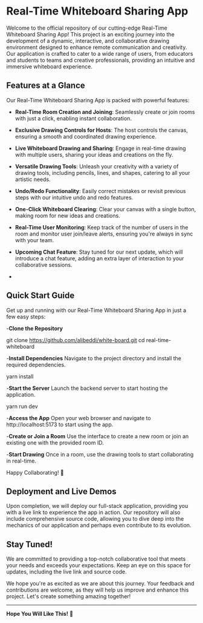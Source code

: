 # Real-Time Whiteboard Sharing App

Welcome to the official repository of our cutting-edge Real-Time Whiteboard Sharing App! This project is an exciting journey into the development of a dynamic, interactive, and collaborative drawing environment designed to enhance remote communication and creativity. Our application is crafted to cater to a wide range of users, from educators and students to teams and creative professionals, providing an intuitive and immersive whiteboard experience.

## Features at a Glance

Our Real-Time Whiteboard Sharing App is packed with powerful features:

- **Real-Time Room Creation and Joining**: Seamlessly create or join rooms with just a click, enabling instant collaboration.

- **Exclusive Drawing Controls for Hosts**: The host controls the canvas, ensuring a smooth and coordinated drawing experience.

- **Live Whiteboard Drawing and Sharing**: Engage in real-time drawing with multiple users, sharing your ideas and creations on the fly.

- **Versatile Drawing Tools**: Unleash your creativity with a variety of drawing tools, including pencils, lines, and shapes, catering to all your artistic needs.

- **Undo/Redo Functionality**: Easily correct mistakes or revisit previous steps with our intuitive undo and redo features.

- **One-Click Whiteboard Clearing**: Clear your canvas with a single button, making room for new ideas and creations.

- **Real-Time User Monitoring**: Keep track of the number of users in the room and monitor user join/leave alerts, ensuring you're always in sync with your team.

- **Upcoming Chat Feature**: Stay tuned for our next update, which will introduce a chat feature, adding an extra layer of interaction to your collaborative sessions.
- 
## Quick Start Guide
Get up and running with our Real-Time Whiteboard Sharing App in just a few easy steps:

-**Clone the Repository**

git clone https://github.com/alibeddi/white-board.git
cd real-time-whiteboard

-**Install Dependencies**
Navigate to the project directory and install the required dependencies.

yarn install

-**Start the Server**
Launch the backend server to start hosting the application.

 yarn run dev
 
-**Access the App**
Open your web browser and navigate to http://localhost:5173 to start using the app.

-**Create or Join a Room**
Use the interface to create a new room or join an existing one with the provided room ID.

-**Start Drawing**
Once in a room, use the drawing tools to start collaborating in real-time.


Happy Collaborating! 🎨

## Deployment and Live Demos

Upon completion, we will deploy our full-stack application, providing you with a live link to experience the app in action. Our repository will also include comprehensive source code, allowing you to dive deep into the mechanics of our application and perhaps even contribute to its evolution.

## Stay Tuned!

We are committed to providing a top-notch collaborative tool that meets your needs and exceeds your expectations. Keep an eye on this space for updates, including the live link and source code.

We hope you're as excited as we are about this journey. Your feedback and contributions are welcome, as they will help us improve and enhance this project. Let's create something amazing together!

---

**Hope You Will Like This!** 🌟
